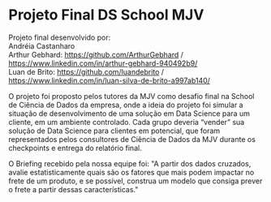 # Projeto Final DS School MJV

Projeto final desenvolvido por: \
Andréia Castanharo \
Arthur Gebhard: https://github.com/ArthurGebhard / https://www.linkedin.com/in/arthur-gebhard-940492b9/ \
Luan de Brito: https://github.com/luandebrito / https://www.linkedin.com/in/luan-silva-de-brito-a997ab140/

O projeto foi proposto pelos tutores da MJV como desafio final na School de Ciência de Dados da empresa, onde a ideia do projeto foi simular a situação de desenvolvimento de uma solução em Data Science para um cliente, em um ambiente controlado. Cada grupo deveria “vender” sua solução de Data Science para clientes em potencial, que foram representados pelos consultores de Ciência de Dados da MJV durante os checkpoints e entrega do relatório final.

O Briefing recebido pela nossa equipe foi: "A partir dos dados cruzados, avalie estatisticamente quais são os fatores que mais podem impactar no frete de um produto, e se possível, construa um modelo que consiga prever o frete a partir dessas características."

